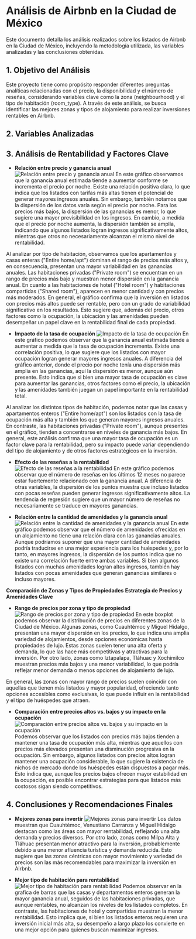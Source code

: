 # Análisis de Airbnb en la Ciudad de México

Este documento detalla los análisis realizados sobre los listados de Airbnb en la Ciudad de México, incluyendo la metodología utilizada, las variables analizadas y las conclusiones obtenidas.

## 1. Objetivo del Análisis
Este proyecto tiene como propósito responder diferentes preguntas analíticas relacionadas con el precio, la disponibilidad y el número de reseñas, considerando variables clave como la zona (neighbourhood) y el tipo de habitación (room_type). A través de este análisis, se busca identificar las mejores zonas y tipos de alojamiento para realizar inversiones rentables en Airbnb.

## 2. Variables Analizadas


## 3. Análisis de Rentabilidad y Factores Clave
- **Relación entre precio y ganancia anual**
![Relación entre precio y ganancia anual](img/precio_vs_ganancia_anual.png)
En este gráfico observamos que la ganancia anual estimada tiende a aumentar conforme se incrementa el precio por noche. Existe una relación positiva clara, lo que indica que los listados con tarifas más altas tienen el potencial de generar mayores ingresos anuales. Sin embargo, también notamos que la dispersión de los datos varía según el precio por noche. Para los precios más bajos, la dispersión de las ganancias es menor, lo que sugiere una mayor previsibilidad en los ingresos. En cambio, a medida que el precio por noche aumenta, la dispersión también se amplía, indicando que algunos listados logran ingresos significativamente altos, mientras que otros no necesariamente alcanzan el mismo nivel de rentabilidad.

Al analizar por tipo de habitación, observamos que los apartamentos y casas enteras ("Entire home/apt") dominan el rango de precios más altos y, en consecuencia, presentan una mayor variabilidad en las ganancias anuales. Las habitaciones privadas ("Private room") se encuentran en un rango de precios más bajo y muestran menor dispersión en la ganancia anual. En cuanto a las habitaciones de hotel ("Hotel room") y habitaciones compartidas ("Shared room"), aparecen en menor cantidad y con precios más moderados. En general, el gráfico confirma que la inversión en listados con precios más altos puede ser rentable, pero con un grado de variabilidad significativo en los resultados. Esto sugiere que, además del precio, otros factores como la ocupación, la ubicación y las amenidades pueden desempeñar un papel clave en la rentabilidad final de cada propiedad.

- **Impacto de la tasa de ocupación**
![Impacto de la tasa de ocupación](img/impacto_tasa_ocupacion.png)
En este gráfico podemos observar que la ganancia anual estimada tiende a aumentar a medida que la tasa de ocupación incrementa. Existe una correlación positiva, lo que sugiere que los listados con mayor ocupación logran generar mayores ingresos anuales. A diferencia del gráfico anterior, donde el precio por noche tenía una dispersión más amplia en las ganancias, aquí la dispersión es menor, aunque aún presente. Esto indica que si bien una mayor tasa de ocupación es clave para aumentar las ganancias, otros factores como el precio, la ubicación y las amenidades también juegan un papel importante en la rentabilidad total.

Al analizar los distintos tipos de habitación, podemos notar que las casas y apartamentos enteros ("Entire home/apt") son los listados con la tasa de ocupación más alta y también los que generan mayores ingresos anuales. En contraste, las habitaciones privadas ("Private room"), aunque presentes en el gráfico, tienden a concentrarse en niveles de ganancia más bajos. En general, este análisis confirma que una mayor tasa de ocupación es un factor clave para la rentabilidad, pero su impacto puede variar dependiendo del tipo de alojamiento y de otros factores estratégicos en la inversión.

- **Efecto de las reseñas a la rentabilidad**
![Efecto de las reseñas a la rentabilidad](img/impacto_reseñas_rentabilidad.png)
En este gráfico podemos observar que el número de reseñas en los últimos 12 meses no parece estar fuertemente relacionado con la ganancia anual. A diferencia de otras variables, la dispersión de los puntos muestra que incluso listados con pocas reseñas pueden generar ingresos significativamente altos. La tendencia de regresión sugiere que un mayor número de reseñas no necesariamente se traduce en mayores ganancias. 

- **Relación entre la cantidad de amenidades y la ganancia anual**
![Relación entre la cantidad de amenidades y la ganancia anual](img/impacto_amenidades_rentabilidad.png)
En este gráfico podemos observar que el número de amenidades ofrecidas en un alojamiento no tiene una relación clara con las ganancias anuales. Aunque podríamos suponer que una mayor cantidad de amenidades podría traducirse en una mejor experiencia para los huéspedes y, por lo tanto, en mayores ingresos, la dispersión de los puntos indica que no existe una correlación fuerte entre ambas variables. Si bien algunos listados con muchas amenidades logran altos ingresos, también hay listados con pocas amenidades que generan ganancias similares o incluso mayores.

**Comparación de Zonas y Tipos de Propiedades**
**Estrategia de Precios y Amenidades Clave**
- **Rango de precios por zona y tipo de propiedad**
![Rango de precios por zona y tipo de propiedad](img/rango_precios_zona_tipo.png)
En este boxplot podemos observar la distribución de precios en diferentes zonas de la Ciudad de México. Algunas zonas, como Cuauhtémoc y Miguel Hidalgo, presentan una mayor dispersión en los precios, lo que indica una amplia variedad de alojamientos, desde opciones económicas hasta propiedades de lujo. Estas zonas suelen tener una alta oferta y demanda, lo que las hace más competitivas y atractivas para la inversión. Por otro lado, zonas como Iztapalapa, Tláhuac y Xochimilco muestran precios más bajos y una menor variabilidad, lo que podría reflejar menor demanda o menos opciones de alojamiento de lujo. 

En general, las zonas con mayor rango de precios suelen coincidir con aquellas que tienen más listados y mayor popularidad, ofreciendo tanto opciones accesibles como exclusivas, lo que puede influir en la rentabilidad y el tipo de huéspedes que atraen.

- **Comparación entre precios altos vs. bajos y su impacto en la ocupación**
![Comparación entre precios altos vs. bajos y su impacto en la ocupación](img/comparacion_precio_ocupacion.png)
Podemos observar que los listados con precios más bajos tienden a mantener una tasa de ocupación más alta, mientras que aquellos con precios más elevados presentan una disminución progresiva en la ocupación. Sin embargo, algunos listados con precios altos logran mantener una ocupación considerable, lo que sugiere la existencia de nichos de mercado donde los huéspedes están dispuestos a pagar más. Esto indica que, aunque los precios bajos ofrecen mayor estabilidad en la ocupación, es posible encontrar estrategias para que listados más costosos sigan siendo competitivos.

## 4. Conclusiones y Recomendaciones Finales
- **Mejores zonas para invertir**
![Mejores zonas para invertir](img/mejores_zonas_inversion_combinadas.png)
Los datos muestran que Cuauhtémoc, Venustiano Carranza y Miguel Hidalgo destacan como las áreas con mayor rentabilidad, reflejando una alta demanda y precios diversos. Por otro lado, zonas como Milpa Alta y Tláhuac presentan menor atractivo para la inversión, probablemente debido a una menor afluencia turística y demanda reducida. Esto sugiere que las zonas céntricas con mayor movimiento y variedad de precios son las más recomendables para maximizar la inversión en Airbnb.


- **Mejor tipo de habitación para rentabilidad**
![Mejor tipo de habitación para rentabilidad](img/mejor_tipo_habitacion_rentabilidad.png)
Podemos observar en la grafica de barras que las casas y departamentos enteros generan la mayor ganancia anual, seguidos de las habitaciones privadas, que aunque rentables, no alcanzan los niveles de los listados completos. En contraste, las habitaciones de hotel y compartidas muestran la menor rentabilidad. Esto implica que, si bien los listados enteros requieren una inversión inicial más alta, su desempeño a largo plazo los convierte en una mejor opción para quienes buscan maximizar ingresos.


